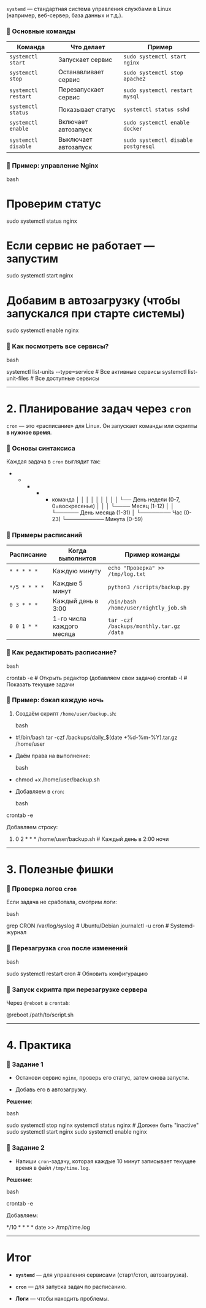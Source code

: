 `systemd` — стандартная система управления службами в Linux (например, веб-сервер, база данных и т.д.).

### 🔹 Основные команды

|Команда|Что делает|Пример|
|---|---|---|
|`systemctl start`|Запускает сервис|`sudo systemctl start nginx`|
|`systemctl stop`|Останавливает сервис|`sudo systemctl stop apache2`|
|`systemctl restart`|Перезапускает сервис|`sudo systemctl restart mysql`|
|`systemctl status`|Показывает статус|`systemctl status sshd`|
|`systemctl enable`|Включает автозапуск|`sudo systemctl enable docker`|
|`systemctl disable`|Выключает автозапуск|`sudo systemctl disable postgresql`|

### 🔹 Пример: управление Nginx

bash

# Проверим статус
sudo systemctl status nginx

# Если сервис не работает — запустим
sudo systemctl start nginx

# Добавим в автозагрузку (чтобы запускался при старте системы)
sudo systemctl enable nginx

### 🔹 Как посмотреть все сервисы?

bash

systemctl list-units --type=service  # Все активные сервисы
systemctl list-unit-files           # Все доступные сервисы

---

# **2. Планирование задач через `cron`**

`cron` — это «расписание» для Linux. Он запускает команды или скрипты **в нужное время**.

### 🔹 Основы синтаксиса

Каждая задача в `cron` выглядит так:

* * * * * команда
│ │ │ │ │
│ │ │ │ └── День недели (0-7, 0=воскресенье)
│ │ │ └──── Месяц (1-12)
│ │ └────── День месяца (1-31)
│ └──────── Час (0-23)
└────────── Минута (0-59)

### 🔹 Примеры расписаний

| Расписание    | Когда выполнится          | Пример команды                           |
| ------------- | ------------------------- | ---------------------------------------- |
| `* * * * *`   | Каждую минуту             | `echo "Проверка" >> /tmp/log.txt`        |
| `*/5 * * * *` | Каждые 5 минут            | `python3 /scripts/backup.py`             |
| `0 3 * * *`   | Каждый день в 3:00        | `/bin/bash /home/user/nightly_job.sh`    |
| `0 0 1 * *`   | 1-го числа каждого месяца | `tar -czf /backups/monthly.tar.gz /data` |

### 🔹 Как редактировать расписание?

bash

crontab -e  # Открыть редактор (добавляем свои задачи)
crontab -l  # Показать текущие задачи

### 🔹 Пример: бэкап каждую ночь

1. Создаём скрипт `/home/user/backup.sh`:
    
    bash
    

- #!/bin/bash
    tar -czf /backups/daily_$(date +%d-%m-%Y).tar.gz /home/user
    
- Даём права на выполнение:
    
    bash
    
- chmod +x /home/user/backup.sh
    
- Добавляем в `cron`:
    
    bash
    

crontab -e

Добавляем строку:

1. 0 2 * * * /home/user/backup.sh  # Каждый день в 2:00 ночи
    

---

# **3. Полезные фишки**

### 🔸 Проверка логов `cron`

Если задача не сработала, смотрим логи:

bash

grep CRON /var/log/syslog  # Ubuntu/Debian
journalctl -u cron         # Systemd-журнал

### 🔸 Перезагрузка `cron` после изменений

bash

sudo systemctl restart cron  # Обновить конфигурацию

### 🔸 Запуск скрипта при перезагрузке сервера

Через `@reboot` в `crontab`:

@reboot /path/to/script.sh

---

# **4. Практика**

### 🎯 Задание 1

- Останови сервис `nginx`, проверь его статус, затем снова запусти.
    
- Добавь его в автозагрузку.
    

**Решение**:

bash

sudo systemctl stop nginx
systemctl status nginx       # Должен быть "inactive"
sudo systemctl start nginx
sudo systemctl enable nginx

### 🎯 Задание 2

- Напиши `cron`-задачу, которая каждые 10 минут записывает текущее время в файл `/tmp/time.log`.
    

**Решение**:

bash

crontab -e

Добавляем:

*/10 * * * * date >> /tmp/time.log

---

# **Итог**

- **`systemd`** — для управления сервисами (старт/стоп, автозагрузка).
    
- **`cron`** — для запуска задач по расписанию.
    
- **Логи** — чтобы находить проблемы.